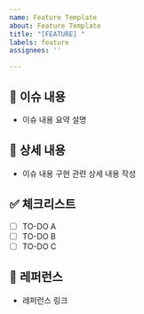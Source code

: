 ```yaml
---
name: Feature Template
about: Feature Template
title: "[FEATURE] "
labels: feature
assignees: ''

---
```


## 📄 이슈 내용
- 이슈 내용 요약 설명

## 📝 상세 내용
- 이슈 내용 구현 관련 상세 내용 작성

## ✅ 체크리스트
- [ ] TO-DO A
- [ ] TO-DO B
- [ ] TO-DO C

## 📍 레퍼런스
- 레퍼런스 링크
